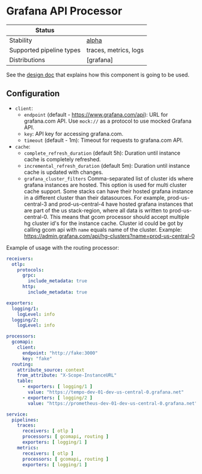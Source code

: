 # Grafana API Processor

| Status                   |                       |
|--------------------------|-----------------------|
| Stability                | [alpha]               |
| Supported pipeline types | traces, metrics, logs |
| Distributions            | [grafana]             |

See the [design doc] that explains how this component is going to be used.

## Configuration

- `client`:
    - `endpoint` (default - https://www.grafana.com/api): URL for grafana.com API.
       Use `mock://` as a protocol to use mocked Grafana API.
    - `key`: API key for accessing grafana.com.
    - `timeout` (default - 1m): Timeout for requests to grafana.com API.
- `cache`:
    - `complete_refresh_duration` (default 5h): Duration until instance
       cache is completely refreshed.
    - `incremental_refresh_duration` (default 5m): Duration until instance
       cache is updated with changes.
    - `grafana_cluster_filters` Comma-separated list of cluster ids where grafana instances are hosted. 
       This option is used for multi cluster cache support. 
       Some stacks can have their hosted grafana instance in a different cluster than their datasources. 
       For example, prod-us-central-3 and prod-us-central-4 have hosted grafana instances that are part of the us stack-region, where all data is written to prod-us-central-0.
       This means that gcom processor should accept multiple hg cluster id's for the instance cache.
       Cluster id could be got by calling gcom api with `name` equals name of the cluster. 
       Example: https://admin.grafana.com/api/hg-clusters?name=prod-us-central-0 
    
Example of usage with the routing processor:

```yaml
receivers:
  otlp:
    protocols:
      grpc:
        include_metadata: true
      http:
        include_metadata: true

exporters:
  logging/1:
    logLevel: info
  logging/2:
    logLevel: info

processors:
  gcomapi:
    client:
      endpoint: "http://fake:3000"
      key: "fake"
  routing:
    attribute_source: context
    from_attribute: "X-Scope-InstanceURL"
    table:
      - exporters: [ logging/1 ]
        value: "https://tempo-dev-01-dev-us-central-0.grafana.net"
      - exporters: [ logging/2 ]
        value: "https://prometheus-dev-01-dev-us-central-0.grafana.net"

service:
  pipelines:
    traces:
      receivers: [ otlp ]
      processors: [ gcomapi, routing ]
      exporters: [ logging/1 ]
    metrics:
      receivers: [ otlp ]
      processors: [ gcomapi, routing ]
      exporters: [ logging/1 ]
```

[alpha]: https://github.com/open-telemetry/opentelemetry-collector#alpha
[design doc]: https://docs.google.com/document/d/1HsJr5eVH4WOdSSGIeaYRRUGAqx4Bzx-CSna1mspW4a4/edit#heading=h.89ldx0hih690
